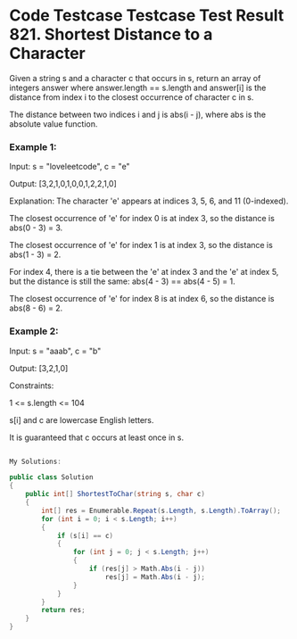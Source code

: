 # Code Testcase Testcase Test Result 821. Shortest Distance to a Character
Given a string s and a character c that occurs in s, return an array of integers answer where answer.length == s.length and answer[i] is the distance from index i to the closest occurrence of character c in s.

The distance between two indices i and j is abs(i - j), where abs is the absolute value function.

 

### Example 1:

Input: s = "loveleetcode", c = "e"

Output: [3,2,1,0,1,0,0,1,2,2,1,0]

Explanation: The character 'e' appears at indices 3, 5, 6, and 11 (0-indexed).

The closest occurrence of 'e' for index 0 is at index 3, so the distance is abs(0 - 3) = 3.

The closest occurrence of 'e' for index 1 is at index 3, so the distance is abs(1 - 3) = 2.

For index 4, there is a tie between the 'e' at index 3 and the 'e' at index 5, but the distance is still the same: abs(4 - 3) == abs(4 - 5) = 1.

The closest occurrence of 'e' for index 8 is at index 6, so the distance is abs(8 - 6) = 2.
### Example 2:

Input: s = "aaab", c = "b"

Output: [3,2,1,0]
 

Constraints:

1 <= s.length <= 104

s[i] and c are lowercase English letters.

It is guaranteed that c occurs at least once in s.


```csharp

My Solutions:

public class Solution
{
    public int[] ShortestToChar(string s, char c)
    {
        int[] res = Enumerable.Repeat(s.Length, s.Length).ToArray();
        for (int i = 0; i < s.Length; i++)
        {
            if (s[i] == c)
            {
                for (int j = 0; j < s.Length; j++)
                {
                    if (res[j] > Math.Abs(i - j))
                        res[j] = Math.Abs(i - j);
                }
            }
        }
        return res;
    }
}

```
